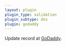 ```yaml
---
layout: plugin
plugin_type: validation
plugin_subtype: dns
plugin: godaddy
---
```

Update record at [GoDaddy](https://www.godaddy.com/).